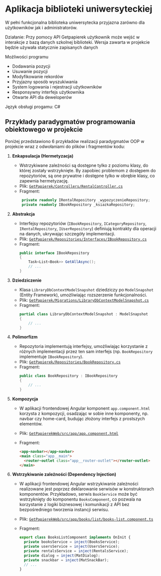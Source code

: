 # Aplikacja biblioteki uniwersyteckiej

W pełni funkcjonalna biblioteka uniwersytecka przyjazna zarówno dla użytkowników jak i administratorów.

Działanie:
Przy pomocy API Getpapierek użytkownik może wejść w interakcje z bazą danych szkolnej biblioteki. Wersja zawarta w projekcie będzie używała statycznie zapisanych danych

Możliwości programu

- Dodawania pozycji
- Usuwanie pozycji
- Modyfikowanie rekordów
- Przyjazny sposób wyszukiwania
- System logowania i rejestracji użytkowników
- Responsywny interfejs użytkownika
- Otwarte API dla deweloperów

Język obsługi progamu: C#

## Przykłady paradygmatów programowania obiektowego w projekcie

Poniżej przedstawiono 6 przykładów realizacji paradygmatów OOP w projekcie wraz z odwołaniami do plików i fragmentów kodu:

1. **Enkapsulacja (Hermetyzacja)**

   - Wstrzykiwane zależności są dostępne tylko z poziomu klasy, do której zostały wstrzyknięte. By zapobiec problemom z dostępem do repozytoriów, są one prywatne i dostępne tylko w obrębie klasy, co zapewnia hermetyzację.
   - Plik: [`GetPapierek/Controllers/RentalController.cs`](GetPapierek/Controllers/RentalController.cs)
   - Fragment:
     ```csharp
      private readonly IRentalRepository _wypozyczenieRepository;
      private readonly IBookRepository _ksiazkaRepository;
     ```

2. **Abstrakcja**

   - Interfejsy repozytoriów (`IBookRepository`, `ICategoryRepository`, `IRentalRepository`, `IUserRepository`) definiują kontrakty dla operacji na danych, ukrywając szczegóły implementacji.
   - Plik: [`GetPapierek/Repositories/Interfaces/IBookRepository.cs`](GetPapierek/Repositories/Interfaces/IBookRepository.cs)
   - Fragment:
     ```csharp
     public interface IBookRepository
     {
         Task<List<Book>> GetAllAsync();
         // ...
     }
     ```

3. **Dziedziczenie**

   - Klasa `LibraryDbContextModelSnapshot` dziedziczy po `ModelSnapshot` (Entity Framework), umożliwiając rozszerzenie funkcjonalności.
   - Plik: [`GetPapierek/Migrations/LibraryDbContextModelSnapshot.cs`](GetPapierek/Migrations/LibraryDbContextModelSnapshot.cs)
   - Fragment:
     ```csharp
     partial class LibraryDbContextModelSnapshot : ModelSnapshot
     {
         // ...
     }
     ```

4. **Polimorfizm**

   - Repozytoria implementują interfejsy, umożliwiając korzystanie z różnych implementacji przez ten sam interfejs (np. `BookRepository` implementuje `IBookRepository`).
   - Plik: [`GetPapierek/Repositories/BookRepository.cs`](GetPapierek/Repositories/BookRepository.cs)
   - Fragment:
     ```csharp
     public class BookRepository : IBookRepository
     {
         // ...
     }
     ```

5. **Kompozycja**

   - W aplikacji frontendowej Angular komponent `app.component.html` korzysta z kompozycji, osadzając w sobie inne komponenty, np. navbar czy home-card, budując złożony interfejs z prostszych elementów.
   - Plik: [`GetPapierekWeb/src/app/app.component.html`](GetPapierekWeb/src/app/app.component.html)
   - Fragment:

     ```html
     <app-navbar></app-navbar>
     <main class="app__main">
       <router-outlet class="app__router-outlet"></router-outlet>
     </main>
     ```

6. **Wstrzykiwanie zależności (Dependency Injection)**

   - W aplikacji frontendowej Angular wstrzykiwanie zależności realizowane jest poprzez deklarowanie serwisów w konstruktorach komponentów. Przykładowo, serwis `BookService` może być wstrzyknięty do komponentu `BooksComponent`, co pozwala na korzystanie z logiki biznesowej i komunikacji z API bez bezpośredniego tworzenia instancji serwisu.
   - Plik: [`GetPapierekWeb/src/app/books/list/books-list.component.ts`](GetPapierekWeb/src/app/books/list/books-list.component.ts)
   - Fragment:

     ```typescript
     export class BooksListComponent implements OnInit {
       private booksService = inject(BooksService);
       private usersService = inject(UsersService);
       private rentalsService = inject(RentalsService);
       private dialog = inject(MatDialog);
       private snackbar = inject(MatSnackBar);
       // ...
     }
     ```
